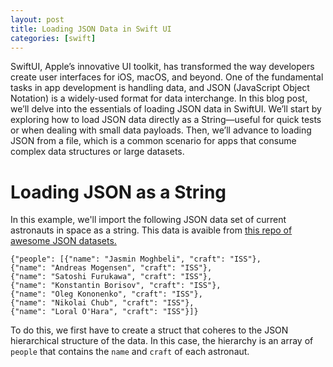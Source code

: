 ```yaml
---
layout: post
title: Loading JSON Data in Swift UI
categories: [swift]
---
```


SwiftUI, Apple’s innovative UI toolkit, has transformed the way developers create user interfaces for iOS, macOS, and beyond. 
One of the fundamental tasks in app development is handling data, and JSON (JavaScript Object Notation) is a widely-used format for data interchange. 
In this blog post, we’ll delve into the essentials of loading JSON data in SwiftUI.
We’ll start by exploring how to load JSON data directly as a String—useful for quick tests or when dealing with small data payloads. 
Then, we’ll advance to loading JSON from a file, which is a common scenario for apps that consume complex data structures or large datasets.

# Loading JSON as a String

In this example, we'll import the following JSON data set of current astronauts in space as a string.
This data is avaible from [this repo of awesome JSON datasets.](https://github.com/jdorfman/awesome-json-datasets)

```
{"people": [{"name": "Jasmin Moghbeli", "craft": "ISS"},
{"name": "Andreas Mogensen", "craft": "ISS"},
{"name": "Satoshi Furukawa", "craft": "ISS"},
{"name": "Konstantin Borisov", "craft": "ISS"},
{"name": "Oleg Kononenko", "craft": "ISS"},
{"name": "Nikolai Chub", "craft": "ISS"},
{"name": "Loral O'Hara", "craft": "ISS"}]}
```

To do this, we first have to create a struct that coheres to the JSON hierarchical structure of the data.
In this case, the hierarchy is an array of `people` that contains the `name` and `craft` of each astronaut.
